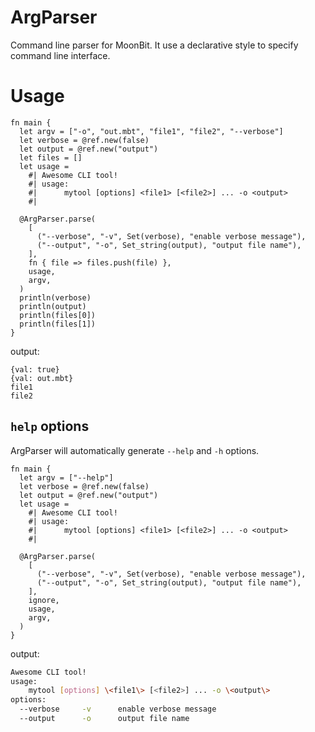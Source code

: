 # ArgParser

Command line parser for MoonBit. It use a declarative style to specify command line interface.

# Usage 

```moonbit
fn main {
  let argv = ["-o", "out.mbt", "file1", "file2", "--verbose"]
  let verbose = @ref.new(false)
  let output = @ref.new("output")
  let files = []
  let usage =
    #| Awesome CLI tool!
    #| usage: 
    #|      mytool [options] <file1> [<file2>] ... -o <output>
    #|

  @ArgParser.parse(
    [
      ("--verbose", "-v", Set(verbose), "enable verbose message"),
      ("--output", "-o", Set_string(output), "output file name"),
    ],
    fn { file => files.push(file) },
    usage,
    argv,
  )
  println(verbose)
  println(output)
  println(files[0]) 
  println(files[1]) 
}
```

output: 

```
{val: true}
{val: out.mbt}
file1
file2
```

## `help` options

ArgParser will automatically generate `--help` and `-h` options.

```moonbit
fn main {
  let argv = ["--help"]
  let verbose = @ref.new(false)
  let output = @ref.new("output")
  let usage =
    #| Awesome CLI tool!
    #| usage: 
    #|      mytool [options] <file1> [<file2>] ... -o <output>
    #|

  @ArgParser.parse(
    [
      ("--verbose", "-v", Set(verbose), "enable verbose message"),
      ("--output", "-o", Set_string(output), "output file name"),
    ],
    ignore,
    usage,
    argv,
  )
}
```

output: 

```bash
Awesome CLI tool!
usage: 
    mytool [options] \<file1\> [<file2>] ... -o \<output\>
options:
  --verbose     -v      enable verbose message
  --output      -o      output file name
```








